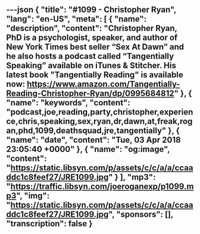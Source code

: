 ---json
{
  "title": "#1099 - Christopher Ryan",
  "lang": "en-US",
  "meta": [
    {
      "name": "description",
      "content": "Christopher Ryan, PhD is a psychologist, speaker, and author of New York Times best seller “Sex At Dawn” and he also hosts a podcast called “Tangentially Speaking” available on iTunes & Stitcher. His latest book \"Tangentially Reading\" is available now: https://www.amazon.com/Tangentially-Reading-Christopher-Ryan/dp/0995684812"
    },
    {
      "name": "keywords",
      "content": "podcast,joe,reading,party,christopher,experience,chris,speaking,sex,ryan,dr,dawn,at,freak,rogan,phd,1099,deathsquad,jre,tangentially"
    },
    {
      "name": "date",
      "content": "Tue, 03 Apr 2018 23:05:40 +0000"
    },
    {
      "name": "og:image",
      "content": "https://static.libsyn.com/p/assets/c/c/a/a/ccaaddc1c8feef27/JRE1099.jpg"
    }
  ],
  "mp3": "https://traffic.libsyn.com/joeroganexp/p1099.mp3",
  "img": "https://static.libsyn.com/p/assets/c/c/a/a/ccaaddc1c8feef27/JRE1099.jpg",
  "sponsors": [],
  "transcription": false
}
---
<episode-header />

<timemark seconds="0" />

<transcribe-call-to-action />

<episode-footer />